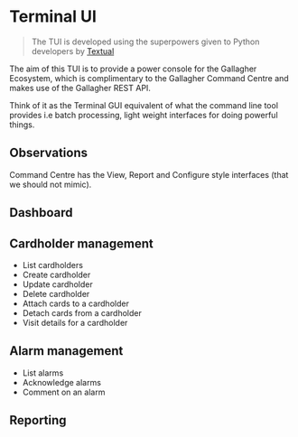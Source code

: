 # Terminal UI

> The TUI is developed using the superpowers given to Python developers by [Textual](https://textual.textualize.io)

The aim of this TUI is to provide a power console for the Gallagher Ecosystem, which is complimentary to the Gallagher Command Centre and makes use of the Gallagher REST API.

Think of it as the Terminal GUI equivalent of what the command line tool provides i.e batch processing, light weight interfaces for doing powerful things.

## Observations

Command Centre has the View, Report and Configure style interfaces (that we should not mimic).

## Dashboard

## Cardholder management

- List cardholders
- Create cardholder
- Update cardholder
- Delete cardholder
- Attach cards to a cardholder
- Detach cards from a cardholder
- Visit details for a cardholder

## Alarm management

- List alarms
- Acknowledge alarms
- Comment on an alarm

## Reporting
